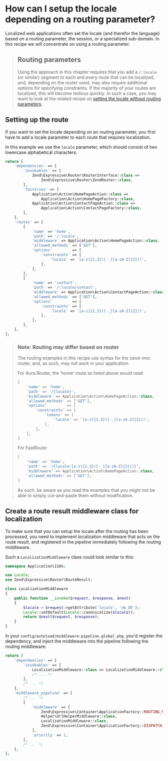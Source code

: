 # How can I setup the locale depending on a routing parameter?

Localized web applications often set the locale (and therefor the language)
based on a routing parameter, the session, or a specialized sub-domain.
In this recipe we will concentrate on using a routing parameter.

> ## Routing parameters
>
> Using the approach in this chapter requires that you add a `/:locale` (or
> similar) segment to each and every route that can be localized, and, depending
> on the router used, may also require additional options for specifying
> constraints. If the majority of your routes are localized, this will become
> tedious quickly. In such a case, you may want to look at the related recipe
> on [setting the locale without routing parameters](setting-locale-without-routing-parameter.md).

## Setting up the route

If you want to set the locale depending on an routing parameter, you first have
to add a locale parameter to each route that requires localization.

In this example we use the `locale` parameter, which should consist of two
lowercase alphabetical characters:

```php
return [
    'dependencies' => [
        'invokables' => [
            Zend\Expressive\Router\RouterInterface::class =>
                Zend\Expressive\Router\ZendRouter::class,
        ],
        'factories' => [
            Application\Action\HomePageAction::class =>
                Application\Action\HomePageFactory::class,
            Application\Action\ContactPageAction::class =>
                Application\Action\ContactPageFactory::class,
        ],
    ],
    'routes' => [
        [
            'name' => 'home',
            'path' => '/:locale',
            'middleware' => Application\Action\HomePageAction::class,
            'allowed_methods' => ['GET'],
            'options'         => [
                'constraints' => [
                    'locale' => '[a-z]{2,3}([-_][a-zA-Z]{2}|)',
                ],
            ],
        ],
        [
            'name' => 'contact',
            'path' => '/:locale/contact',
            'middleware' => Application\Action\ContactPageAction::class,
            'allowed_methods' => ['GET'],
            'options'         => [
                'constraints' => [
                    'locale' => '[a-z]{2,3}([-_][a-zA-Z]{2}|)',
                ],
            ],
        ],
    ],
];
```
> ### Note: Routing may differ based on router
>
> The routing examples in this recipe use syntax for the zend-mvc router, and,
> as such, may not work in your application.
>
> For Aura.Router, the 'home' route as listed above would read:
>
> ```php
> [
>     'name' => 'home',
>     'path' => '/{locale}',
>     'middleware' => Application\Action\HomePageAction::class,
>     'allowed_methods' => ['GET'],
>     'options'         => [
>         'constraints' => [
>             'tokens' => [
>                 'locale' => '[a-z]{2,3}([-_][a-zA-Z]{2}|)',
>             ],
>         ],
>     ],
> ]
> ```
>
> For FastRoute:
>
> ```php
> [
>     'name' => 'home',
>     'path' => '/{locale:[a-z]{2,3}([-_][a-zA-Z]{2}|)}',
>     'middleware' => Application\Action\HomePageAction::class,
>     'allowed_methods' => ['GET'],
> ]
> ```
>
> As such, be aware as you read the examples that you might not be able to
> simply cut-and-paste them without modification.


## Create a route result middleware class for localization

To make sure that you can setup the locale after the routing has been processed,
you need to implement localization middleware that acts on the route result, and
registered in the pipeline immediately following the routing middleware.

Such a `LocalizationMiddleware` class could look similar to this:

```php
namespace Application\I18n;

use Locale;
use Zend\Expressive\Router\RouteResult;

class LocalizationMiddleware
{
    public function __invoke($request, $response, $next)
    {
        $locale = $request->getAttribute('locale', 'de_DE');
        Locale::setDefault(Locale::canonicalize($locale));
        return $next($request, $response);
    }
}
```

In your `config/autoload/middleware-pipeline.global.php`, you'd register the
dependency, and inject the middleware into the pipeline following the routing
middleware:

```php
return [
    'dependencies' => [
        'invokables' => [
            LocalizationMiddleware::class => LocalizationMiddleware::class,
            /* ... */
        ],
        /* ... */
    ],
    'middleware_pipeline' => [
        /* ... */
        [
            'middleware' => [
                Zend\Expressive\Container\ApplicationFactory::ROUTING_MIDDLEWARE,
                Helper\UrlHelperMiddleware::class,
                LocalizationMiddleware::class,
                Zend\Expressive\Container\ApplicationFactory::DISPATCH_MIDDLEWARE,
            ],
            'priority' => 1,
        ],
        /* ... */
    ],
];
```
